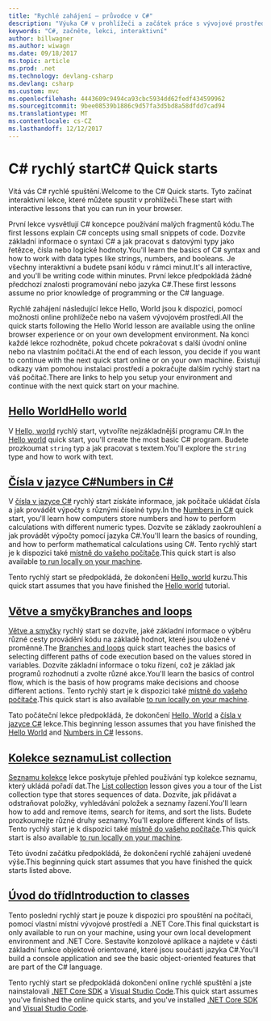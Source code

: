 ```yaml
---
title: "Rychlé zahájení – průvodce v C#"
description: "Výuka C# v prohlížeči a začátek práce s vývojové prostředí"
keywords: "C#, začněte, lekci, interaktivní"
author: billwagner
ms.author: wiwagn
ms.date: 09/18/2017
ms.topic: article
ms.prod: .net
ms.technology: devlang-csharp
ms.devlang: csharp
ms.custom: mvc
ms.openlocfilehash: 4443609c9494ca93cbc5934dd62fedf434599962
ms.sourcegitcommit: 9bee08539b1886c9d57fa3d5bd8a58dfdd7cad94
ms.translationtype: MT
ms.contentlocale: cs-CZ
ms.lasthandoff: 12/12/2017
---
```

# <a name="c-quick-starts"></a><span data-ttu-id="7b8b8-104">C# rychlý start</span><span class="sxs-lookup"><span data-stu-id="7b8b8-104">C# Quick starts</span></span> #

<span data-ttu-id="7b8b8-105">Vítá vás C# rychlé spuštění.</span><span class="sxs-lookup"><span data-stu-id="7b8b8-105">Welcome to the C# Quick starts.</span></span> <span data-ttu-id="7b8b8-106">Tyto začínat interaktivní lekce, které můžete spustit v prohlížeči.</span><span class="sxs-lookup"><span data-stu-id="7b8b8-106">These start with interactive lessons that you can run in your browser.</span></span>

<span data-ttu-id="7b8b8-107">První lekce vysvětlují C# koncepce používání malých fragmentů kódu.</span><span class="sxs-lookup"><span data-stu-id="7b8b8-107">The first lessons explain C# concepts using small snippets of code.</span></span> <span data-ttu-id="7b8b8-108">Dozvíte základní informace o syntaxi C# a jak pracovat s datovými typy jako řetězce, čísla nebo logické hodnoty.</span><span class="sxs-lookup"><span data-stu-id="7b8b8-108">You'll learn the basics of C# syntax and how to work with data types like strings, numbers, and booleans.</span></span> <span data-ttu-id="7b8b8-109">Je všechny interaktivní a budete psaní kódu v rámci minut.</span><span class="sxs-lookup"><span data-stu-id="7b8b8-109">It's all interactive, and you'll be writing code within minutes.</span></span> <span data-ttu-id="7b8b8-110">První lekce předpokládá žádné předchozí znalosti programování nebo jazyka C#.</span><span class="sxs-lookup"><span data-stu-id="7b8b8-110">These first lessons assume no prior knowledge of programming or the C# language.</span></span> 

<span data-ttu-id="7b8b8-111">Rychlé zahájení následující lekce Hello, World jsou k dispozici, pomocí možnosti online prohlížeče nebo na vašem vývojovém prostředí.</span><span class="sxs-lookup"><span data-stu-id="7b8b8-111">All the quick starts following the Hello World lesson are available using the online browser experience or on your own development environment.</span></span> <span data-ttu-id="7b8b8-112">Na konci každé lekce rozhodněte, pokud chcete pokračovat s další úvodní online nebo na vlastním počítači.</span><span class="sxs-lookup"><span data-stu-id="7b8b8-112">At the end of each lesson, you decide if you want to continue with the next quick start online or on your own machine.</span></span> <span data-ttu-id="7b8b8-113">Existují odkazy vám pomohou instalaci prostředí a pokračujte dalším rychlý start na váš počítač.</span><span class="sxs-lookup"><span data-stu-id="7b8b8-113">There are links to help you setup your environment and continue with the next quick start on your machine.</span></span>

## <a name="hello-worldhello-worldyml"></a>[<span data-ttu-id="7b8b8-114">Hello World</span><span class="sxs-lookup"><span data-stu-id="7b8b8-114">Hello world</span></span>](hello-world.yml)

<span data-ttu-id="7b8b8-115">V [Hello, world](hello-world.yml) rychlý start, vytvoříte nejzákladnější programu C#.</span><span class="sxs-lookup"><span data-stu-id="7b8b8-115">In the [Hello world](hello-world.yml) quick start, you'll create the most basic C# program.</span></span> <span data-ttu-id="7b8b8-116">Budete prozkoumat `string` typ a jak pracovat s textem.</span><span class="sxs-lookup"><span data-stu-id="7b8b8-116">You'll explore the `string` type and how to work with text.</span></span>

## <a name="numbers-in-cnumbers-in-csharpyml"></a>[<span data-ttu-id="7b8b8-117">Čísla v jazyce C#</span><span class="sxs-lookup"><span data-stu-id="7b8b8-117">Numbers in C#</span></span>](numbers-in-csharp.yml)

<span data-ttu-id="7b8b8-118">V [čísla v jazyce C#](numbers-in-csharp.yml) rychlý start získáte informace, jak počítače ukládat čísla a jak provádět výpočty s různými číselné typy.</span><span class="sxs-lookup"><span data-stu-id="7b8b8-118">In the [Numbers in C#](numbers-in-csharp.yml) quick start, you'll learn how computers store numbers and how to perform calculations with different numeric types.</span></span> <span data-ttu-id="7b8b8-119">Dozvíte se základy zaokrouhlení a jak provádět výpočty pomocí jazyka C#.</span><span class="sxs-lookup"><span data-stu-id="7b8b8-119">You'll learn the basics of rounding, and how to perform mathematical calculations using C#.</span></span> <span data-ttu-id="7b8b8-120">Tento rychlý start je k dispozici také [místně do vašeho počítače](numbers-in-csharp-local.md).</span><span class="sxs-lookup"><span data-stu-id="7b8b8-120">This quick start is also available [to run locally on your machine](numbers-in-csharp-local.md).</span></span>

<span data-ttu-id="7b8b8-121">Tento rychlý start se předpokládá, že dokončení [Hello, world](hello-world.yml) kurzu.</span><span class="sxs-lookup"><span data-stu-id="7b8b8-121">This quick start assumes that you have finished the [Hello world](hello-world.yml) tutorial.</span></span>

## <a name="branches-and-loopsbranches-and-loopsyml"></a>[<span data-ttu-id="7b8b8-122">Větve a smyčky</span><span class="sxs-lookup"><span data-stu-id="7b8b8-122">Branches and loops</span></span>](branches-and-loops.yml)

<span data-ttu-id="7b8b8-123">[Větve a smyčky](branches-and-loops.yml) rychlý start se dozvíte, jaké základní informace o výběru různé cesty provádění kódu na základě hodnot, které jsou uložené v proměnné.</span><span class="sxs-lookup"><span data-stu-id="7b8b8-123">The [Branches and loops](branches-and-loops.yml) quick start teaches the basics of selecting different paths of code execution based on the values stored in variables.</span></span> <span data-ttu-id="7b8b8-124">Dozvíte základní informace o toku řízení, což je základ jak programů rozhodnutí a zvolte různé akce.</span><span class="sxs-lookup"><span data-stu-id="7b8b8-124">You'll learn the basics of control flow, which is the basis of how programs make decisions and choose different actions.</span></span> <span data-ttu-id="7b8b8-125">Tento rychlý start je k dispozici také [místně do vašeho počítače](branches-and-loops-local.md).</span><span class="sxs-lookup"><span data-stu-id="7b8b8-125">This quick start is also available [to run locally on your machine](branches-and-loops-local.md).</span></span>

<span data-ttu-id="7b8b8-126">Tato počáteční lekce předpokládá, že dokončení [Hello, World](hello-world.yml) a [čísla v jazyce C#](numbers-in-csharp.yml) lekce.</span><span class="sxs-lookup"><span data-stu-id="7b8b8-126">This beginning lesson assumes that you have finished the [Hello World](hello-world.yml) and [Numbers in C#](numbers-in-csharp.yml) lessons.</span></span>

## <a name="list-collectionlist-collectionyml"></a>[<span data-ttu-id="7b8b8-127">Kolekce seznamu</span><span class="sxs-lookup"><span data-stu-id="7b8b8-127">List collection</span></span>](list-collection.yml)

<span data-ttu-id="7b8b8-128">[Seznamu kolekce](list-collection.yml) lekce poskytuje přehled používání typ kolekce seznamu, který ukládá pořadí dat.</span><span class="sxs-lookup"><span data-stu-id="7b8b8-128">The [List collection](list-collection.yml) lesson gives you a tour of the List collection type that stores sequences of data.</span></span> <span data-ttu-id="7b8b8-129">Dozvíte, jak přidávat a odstraňovat položky, vyhledávání položek a seznamy řazení.</span><span class="sxs-lookup"><span data-stu-id="7b8b8-129">You'll learn how to add and remove items, search for items, and sort the lists.</span></span> <span data-ttu-id="7b8b8-130">Budete prozkoumejte různé druhy seznamy.</span><span class="sxs-lookup"><span data-stu-id="7b8b8-130">You'll explore different kinds of lists.</span></span> <span data-ttu-id="7b8b8-131">Tento rychlý start je k dispozici také [místně do vašeho počítače](arrays-and-collections.md).</span><span class="sxs-lookup"><span data-stu-id="7b8b8-131">This quick start is also available [to run locally on your machine](arrays-and-collections.md).</span></span>

<span data-ttu-id="7b8b8-132">Této úvodní začátku předpokládá, že dokončení rychlé zahájení uvedené výše.</span><span class="sxs-lookup"><span data-stu-id="7b8b8-132">This beginning quick start assumes that you have finished the quick starts listed above.</span></span>

## <a name="introduction-to-classesintroduction-to-classesmd"></a>[<span data-ttu-id="7b8b8-133">Úvod do tříd</span><span class="sxs-lookup"><span data-stu-id="7b8b8-133">Introduction to classes</span></span>](introduction-to-classes.md)

<span data-ttu-id="7b8b8-134">Tento poslední rychlý start je pouze k dispozici pro spouštění na počítači, pomocí vlastní místní vývojové prostředí a .NET Core.</span><span class="sxs-lookup"><span data-stu-id="7b8b8-134">This final quickstart is only available to run on your machine, using your own local development environment and .NET Core.</span></span>
<span data-ttu-id="7b8b8-135">Sestavíte konzolové aplikace a najdete v části základní funkce objektově orientované, které jsou součástí jazyka C#.</span><span class="sxs-lookup"><span data-stu-id="7b8b8-135">You'll build a console application and see the basic object-oriented features that are part of the C# language.</span></span>

<span data-ttu-id="7b8b8-136">Tento rychlý start se předpokládá dokončení online rychlé spuštění a jste nainstalovali [.NET Core SDK](http://dot.net/core) a [Visual Studio Code](https://code.visualstudio.com/).</span><span class="sxs-lookup"><span data-stu-id="7b8b8-136">This quick start assumes you've finished the online quick starts, and you've installed [.NET Core SDK](http://dot.net/core) and [Visual Studio Code](https://code.visualstudio.com/).</span></span>
